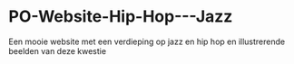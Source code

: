 # PO-Website-Hip-Hop---Jazz
Een mooie website met een verdieping op jazz en hip hop en illustrerende beelden van deze kwestie
